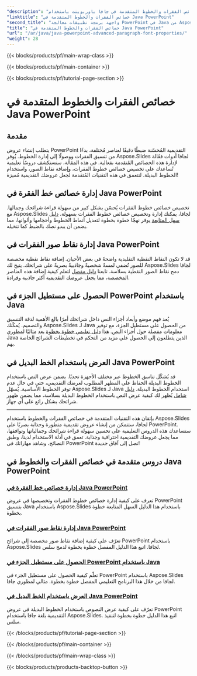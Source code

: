```yaml
---
"description": "تعلّم خصائص الفقرات والخطوط المتقدمة في جافا باوربوينت باستخدام Aspose.Slides. تعلّم كيفية تخصيص الخطوط، وإضافة صور نقطية، واستخدام الخطوط البديلة."
"linktitle": "خصائص الفقرات والخطوط المتقدمة في Java PowerPoint"
"second_title": "واجهة برمجة تطبيقات معالجة PowerPoint في Java من Aspose.Slides"
"title": "خصائص الفقرات والخطوط المتقدمة في Java PowerPoint"
"url": "/ar/java/java-powerpoint-advanced-paragraph-font-properties/"
"weight": 28
---
```


{{< blocks/products/pf/main-wrap-class >}}

{{< blocks/products/pf/main-container >}}

{{< blocks/products/pf/tutorial-page-section >}}

# خصائص الفقرات والخطوط المتقدمة في Java PowerPoint

## مقدمة

يتطلب إنشاء عروض PowerPoint التقديمية المُحسّنة ضبطًا دقيقًا لعناصر مُختلفة، بدءًا من تنسيق الفقرات ووصولًا إلى إدارة الخطوط. يُوفر Aspose.Slides لجافا أدوات فعّالة لإدارة هذه الخصائص المُتقدمة بفعالية. في هذه المقالة، سنستكشف دروسًا تعليمية تُساعدك على تخصيص خصائص خطوط الفقرات، وإضافة نقاط الصور، واستخدام الخطوط البديلة. لنتعمق في هذه التقنيات المُتقدمة لجعل عروضك التقديمية مُميزة!

## إدارة خصائص خط الفقرة في Java PowerPoint
تخصيص خصائص خطوط الفقرات يُحسّن بشكل كبير من سهولة قراءة شرائحك وجمالها. مع Aspose.Slides لجافا، يمكنك إدارة وتخصيص خصائص خطوط الفقرات بسهولة. [دليل سهل المتابعة](./manage-paragraph-font-properties-java-powerpoint/) يوفر نهجًا خطوة بخطوة لتعديل أنماط الخطوط وأحجامها وألوانها، مما يضمن أن يبدو نصك بالضبط كما تتخيله.

## إدارة نقاط صور الفقرات في Java PowerPoint
قد لا تكون النقاط النقطية التقليدية واضحةً في بعض الأحيان. إضافة نقاط نقطية مخصصة للصور تُضفي لمسةً شخصيةً وجاذبيةً بصريةً على شرائحك. يتيح لك Aspose.Slides لجافا دمج نقاط الصور النقطية بسلاسة. تابعنا [دليل مفصل](./manage-paragraph-picture-bullets-java-powerpoint/) لتعلم كيفية إضافة هذه العناصر المخصصة، مما يجعل عروضك التقديمية أكثر جاذبية وفرادة.

## الحصول على مستطيل الجزء في PowerPoint باستخدام Java
يُعد فهم موضع وأبعاد أجزاء النص داخل شرائحك أمرًا بالغ الأهمية لدقة التنسيق والتصميم. يُمكّنك Aspose.Slides لـ Java من الحصول على مستطيل الجزء، مع توفير معلومات مفصلة حول أجزاء النص. هذا [دليل تعليمي خطوة بخطوة](./get-portion-rectangle-powerpoint-java/) يعد مثاليًا لمطوري Java الذين يتطلعون إلى الحصول على مزيد من التحكم في تخطيطات الشرائح الخاصة بهم.

## العرض باستخدام الخط البديل في Java PowerPoint
قد يُشكّل تناسق الخطوط عبر مختلف الأجهزة تحديًا. يضمن عرض النص باستخدام الخطوط البديلة الحفاظ على المظهر المطلوب لعرضك التقديمي، حتى في حال عدم توفر الخطوط الأساسية. يُسهّل Aspose.Slides لـ Java استخدام الخطوط البديلة. [دليل شامل](./render-with-fallback-font-java-powerpoint/) يُظهر لك كيفية عرض النص باستخدام الخطوط البديلة بسلاسة، مما يضمن ظهور شرائحك بشكل رائع على أي جهاز.

---

بإتقان هذه التقنيات المتقدمة في خصائص الفقرات والخطوط باستخدام Aspose.Slides لجافا، ستتمكن من إنشاء عروض تقديمية متطورة وجذابة بصريًا على PowerPoint. ستساعدك هذه الدروس التعليمية على تحسين سهولة قراءة شرائحك وجمالياتها وتوافقها، مما يجعل عروضك التقديمية احترافية وجذابة. تعمق في أدلة الاستخدام لدينا، وطبق النصائح، وشاهد مهاراتك في PowerPoint تصل إلى آفاق جديدة!
## دروس متقدمة في خصائص الفقرات والخطوط في Java PowerPoint
### [إدارة خصائص خط الفقرة في Java PowerPoint](./manage-paragraph-font-properties-java-powerpoint/)
تعرف على كيفية إدارة خصائص خطوط الفقرات وتخصيصها في عروض PowerPoint بتنسيق Java باستخدام Aspose.Slides باستخدام هذا الدليل السهل المتابعة خطوة بخطوة.
### [إدارة نقاط صور الفقرات في Java PowerPoint](./manage-paragraph-picture-bullets-java-powerpoint/)
تعرّف على كيفية إضافة نقاط صور مخصصة إلى شرائح PowerPoint باستخدام Aspose.Slides لجافا. اتبع هذا الدليل المفصل خطوة بخطوة لدمج سلس.
### [الحصول على مستطيل الجزء في PowerPoint باستخدام Java](./get-portion-rectangle-powerpoint-java/)
تعلّم كيفية الحصول على مستطيل الجزء في PowerPoint باستخدام Aspose.Slides لجافا من خلال هذا البرنامج التعليمي المفصل خطوة بخطوة. مثالي لمطوري جافا.
### [العرض باستخدام الخط البديل في Java PowerPoint](./render-with-fallback-font-java-powerpoint/)
تعرّف على كيفية عرض النصوص باستخدام الخطوط البديلة في عروض PowerPoint التقديمية بلغة جافا باستخدام Aspose.Slides. اتبع هذا الدليل خطوة بخطوة لتنفيذ سلس.

{{< /blocks/products/pf/tutorial-page-section >}}

{{< /blocks/products/pf/main-container >}}

{{< /blocks/products/pf/main-wrap-class >}}

{{< blocks/products/products-backtop-button >}}